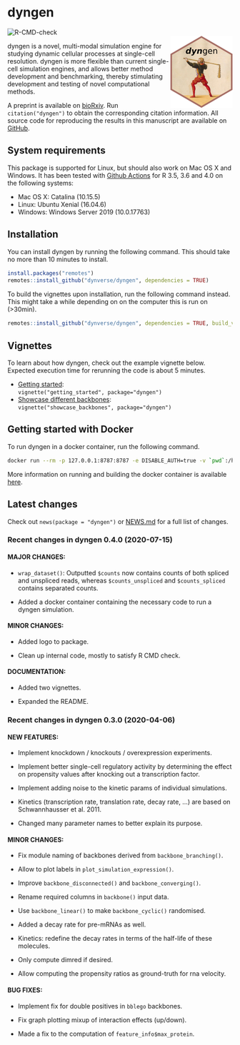 
# dyngen

![R-CMD-check](https://github.com/dynverse/dyngen/workflows/R-CMD-check/badge.svg)<br><img src="man/figures/logo.png" align="right" />

dyngen is a novel, multi-modal simulation engine for studying dynamic
cellular processes at single-cell resolution. dyngen is more flexible
than current single-cell simulation engines, and allows better method
development and benchmarking, thereby stimulating development and
testing of novel computational methods.

A preprint is available on
[bioRxiv](https://www.biorxiv.org/content/10.1101/2020.02.06.936971v2).
Run `citation("dyngen")` to obtain the corresponding citation
information. All source code for reproducing the results in this
manuscript are available on
[GitHub](https://github.com/dynverse/dyngen_manuscript).

## System requirements

This package is supported for Linux, but should also work on Mac OS X
and Windows. It has been tested with [Github
Actions](https://github.com/dynverse/dyngen/actions?query=workflow%3AR-CMD-check)
for R 3.5, 3.6 and 4.0 on the following systems:

  - Mac OS X: Catalina (10.15.5)
  - Linux: Ubuntu Xenial (16.04.6)
  - Windows: Windows Server 2019 (10.0.17763)

## Installation

You can install dyngen by running the following command. This should
take no more than 10 minutes to install.

``` r
install.packages("remotes")
remotes::install_github("dynverse/dyngen", dependencies = TRUE)
```

To build the vignettes upon installation, run the following command
instead. This might take a while depending on on the computer this is
run on (\>30min).

``` r
remotes::install_github("dynverse/dyngen", dependencies = TRUE, build_vignettes = TRUE)
```

## Vignettes

To learn about how dyngen, check out the example vignette below.
Expected execution time for rerunning the code is about 5 minutes.

  - [Getting started](vignettes/getting_started.md):  
    `vignette("getting_started", package="dyngen")`
  - [Showcase different backbones](vignettes/showcase_backbones.md):  
    `vignette("showcase_backbones", package="dyngen")`

## Getting started with Docker

To run dyngen in a docker container, run the following command.

``` sh
docker run --rm -p 127.0.0.1:8787:8787 -e DISABLE_AUTH=true -v `pwd`:/home/rstudio/workdir dynverse/dyngen
```

More information on running and building the docker container is
available [here](https://github.com/dynverse/dyngen/tree/master/docker).

## Latest changes

Check out `news(package = "dyngen")` or [NEWS.md](NEWS.md) for a full
list of changes.

<!-- This section gets automatically generated from NEWS.md -->

### Recent changes in dyngen 0.4.0 (2020-07-15)

#### MAJOR CHANGES:

  - `wrap_dataset()`: Outputted `$counts` now contains counts of both
    spliced and unspliced reads, whereas `$counts_unspliced` and
    `$counts_spliced` contains separated counts.

  - Added a docker container containing the necessary code to run a
    dyngen simulation.

#### MINOR CHANGES:

  - Added logo to package.

  - Clean up internal code, mostly to satisfy R CMD check.

#### DOCUMENTATION:

  - Added two vignettes.

  - Expanded the README.

### Recent changes in dyngen 0.3.0 (2020-04-06)

#### NEW FEATURES:

  - Implement knockdown / knockouts / overexpression experiments.

  - Implement better single-cell regulatory activity by determining the
    effect on propensity values after knocking out a transcription
    factor.

  - Implement adding noise to the kinetic params of individual
    simulations.

  - Kinetics (transcription rate, translation rate, decay rate, …) are
    based on Schwannhausser et al. 2011.

  - Changed many parameter names to better explain its purpose.

#### MINOR CHANGES:

  - Fix module naming of backbones derived from `backbone_branching()`.

  - Allow to plot labels in `plot_simulation_expression()`.

  - Improve `backbone_disconnected()` and `backbone_converging()`.

  - Rename required columns in `backbone()` input data.

  - Use `backbone_linear()` to make `backbone_cyclic()` randomised.

  - Added a decay rate for pre-mRNAs as well.

  - Kinetics: redefine the decay rates in terms of the half-life of
    these molecules.

  - Only compute dimred if desired.

  - Allow computing the propensity ratios as ground-truth for rna
    velocity.

#### BUG FIXES:

  - Implement fix for double positives in `bblego` backbones.

  - Fix graph plotting mixup of interaction effects (up/down).

  - Made a fix to the computation of `feature_info$max_protein`.

